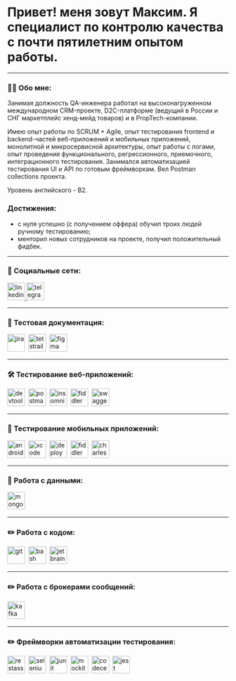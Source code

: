# Привет! меня зовут Максим. Я специалист по контролю качества с почти пятилетним опытом работы. 

---

### 👨‍💻 Обо мне:

Занимая должность QA-инженера работал на высоконагруженном международном CRM-проекте, D2C-платформе (ведущий в России и СНГ маркетплейс хенд-мейд товаров) и в PropTech-компании.

Имею опыт работы по SCRUM + Agile, опыт тестирования frontend и backend-частей веб-приложений и мобильных приложений, монолитной и микросервисной архитектуры, опыт работы с логами, опыт проведения функционального, регрессионного, приемочного, интеграционного тестирования. Занимался автоматизацией тестирования UI и API по готовым фреймворкам. Вел Postman collections проекта.

Уровень английского - B2.

### Достижения:
- с нуля успешно (с получением оффера) обучил троих людей ручному тестированию;
- менторил новых сотрудников на проекте, получил положительный фидбек.

---
### 🤝 Социальные сети:

  <div id="badges">
    <a href="https://www.linkedin.com/in/olsenn/" target="_blank">
      <img src="https://cdn-icons-png.flaticon.com/512/2504/2504799.png" width="40" height="40" alt="linkedin" />
    </a>
    <a href="https://t.me/breakpointtt" target="_blank">
      <img src="https://cdn-icons-png.flaticon.com/512/2111/2111646.png" width="40" height="40" alt="telegram" />
    </a>
  </div>

---

### 📁 Тестовая документация:

<div>
  <img src="https://cdn.jsdelivr.net/gh/devicons/devicon/icons/jira/jira-original.svg" title="jira" alt="jira" width="40" height="40"/>&nbsp
  <img src="https://codahosted.io/packs/21236/unversioned/assets/LOGO/ba1091c59bab89cd2fd0f289622731fe16113d7b00905abe64759c313a4b73b76c1b0426076ed76cb74752234c734131df46992d5b8b48fc13e264240e4f7119f736cfeb64df36ded54b5cbf6198b9cadedf18dd0cac5c7dbcd16e6336c29363cd1292ba" title="testrail" alt="tetstrail" width="40" height="40"/>&nbsp
  <img src="https://cdn.jsdelivr.net/gh/devicons/devicon/icons/figma/figma-original.svg" title="figma" alt="figma" width="40" height="40"/>&nbsp
</div>

---

### 🛠 Тестирование веб-приложений:

<div>
  <img src="https://d33wubrfki0l68.cloudfront.net/38b5c953a4667366685d55db55d057c86db1fc54/a0fdc/static/acae6b24d940347661ca901ea07f47c1/chrome-dev-logo-icon.png" title="devtools" alt="devtools" width="40" height="40"/>&nbsp
  <img src="https://seeklogo.com/images/P/postman-logo-0087CA0D15-seeklogo.com.png" title="postman" alt="postman" width="40" height="40"/>&nbsp
  <img src="https://static-00.iconduck.com/assets.00/apps-insomnia-icon-2048x2048-2mq9u7v5.png" title="insomnia" alt="insomnia" width="40" height="40"/>&nbsp
  <img src="https://www.megaleechers.com/storage/Fiddler-Everywhere-Icon.png" title="fiddler" alt="fiddler" width="40" height="40"/>&nbsp
  <img src="https://static-00.iconduck.com/assets.00/swagger-icon-1024x1024-09037v1r.png" title="swagger" alt="swagger" width="40" height="40"/>&nbsp
</div>

---

### 📱 Тестирование мобильных приложений:

<div>
  <img src="https://cdn.jsdelivr.net/gh/devicons/devicon/icons/androidstudio/androidstudio-original.svg" title="android-studio" alt="android-studio" width="40" height="40"/>&nbsp
  <img src="https://cdn.jsdelivr.net/gh/devicons/devicon/icons/xcode/xcode-original.svg" title="xcode" alt="xcode" width="40" height="40"/>&nbsp
  <img src="https://play-lh.googleusercontent.com/AOPLh8AvXlTt5evzK-koQIyR7SFjoj6MMcW45eFtY0WSuU4Fz4burnpKwGp9k0wv-gk" title="deploygate" alt="deploygate" width="40" height="40"/>&nbsp
  <img src="https://www.megaleechers.com/storage/Fiddler-Everywhere-Icon.png" title="fiddler" alt="fiddler" width="40" height="40"/>&nbsp
  <img src="https://cdn.icon-icons.com/icons2/3053/PNG/512/charles_proxy_macos_bigsur_icon_190302.png" title="charles-proxy" alt="charles-proxy" width="40" height="40"/>&nbsp
</div>

---

### 💾 Работа с данными:

<div>
  <img src="https://cdn.jsdelivr.net/gh/devicons/devicon/icons/mongodb/mongodb-original.svg" title="mongodb" alt="mongodb" width="40" height="40"/>&nbsp
</div>

---

### ✏️ Работа с кодом:

<div>
  <img src="https://cdn.jsdelivr.net/gh/devicons/devicon/icons/git/git-original.svg" title="git" alt="git" width="40" height="40"/>&nbsp
  <img src="https://upload.wikimedia.org/wikipedia/commons/thumb/4/4b/Bash_Logo_Colored.svg/1024px-Bash_Logo_Colored.svg.png?20180723054350" title="bash" alt="bash" width="40" height="40"/>&nbsp
  <img src="https://banner2.cleanpng.com/20180529/gjl/kisspng-jetbrains-software-development-intellij-idea-compu-5b0d25859b8600.148239301527588229637.jpg" title="jetbrains" alt="jetbrains" width="40" height="40"/>&nbsp
  
</div>

---

### ✏️ Работа с брокерами сообщений:

<div>
  <img src="https://encrypted-tbn0.gstatic.com/images?q=tbn:ANd9GcRLuAABGJh3gY6vcs88FsfuOBE9PuHUWMPcXw&s" title="kafka" alt="kafka" width="40" height="40"/>&nbsp
</div>

---

### ✏️ Фреймворки автоматизации тестирования:

<div>
  <img src="https://cdn.springpeople.com/media/Rest%20Assured.png" title="restassured" alt="restassured" width="40" height="40"/>&nbsp
  <img src="https://static-00.iconduck.com/assets.00/selenium-icon-2048x1986-3fr2ikf8.png" title="selenium" alt="selenium" width="40" height="40"/>&nbsp
  <img src="https://avatars.githubusercontent.com/u/874086?s=200&v=4" title="junit" alt="junit" width="40" height="40"/>&nbsp
  <img src="https://site.mockito.org/javadoc/current/org/mockito/logo.png" title="mockito" alt="mockito" width="40" height="40"/>&nbsp
  <img src="https://cdn.icon-icons.com/icons2/3911/PNG/512/codeceptjs_logo_icon_247321.png" title="codeceptjs" alt="codeceptjs" width="40" height="40"/>&nbsp
  <img src="https://encrypted-tbn0.gstatic.com/images?q=tbn:ANd9GcS8yxHXwueBnvflyX9jpuZVfElh93iUowpf2Q&s" title="jest" alt="jest" width="40" height="40"/>&nbsp
</div>
